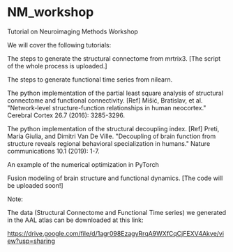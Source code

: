 # NM_workshop
Tutorial on Neuroimaging Methods Workshop

We will cover the following tutorials:

The steps to generate the structural connectome from mrtrix3. [The script of the whole process is uploaded.]

The steps to generate functional time series from nilearn.

The python implementation of the partial least square analysis of structural connectome and functional connectivity. [Ref] Mišić, Bratislav, et al. "Network-level structure-function relationships in human neocortex." Cerebral Cortex 26.7 (2016): 3285-3296.

The python implementation of the structural decoupling index. [Ref] Preti, Maria Giulia, and Dimitri Van De Ville. "Decoupling of brain function from structure reveals regional behavioral specialization in humans." Nature communications 10.1 (2019): 1-7.

An example of the numerical optimization in PyTorch

Fusion modeling of brain structure and functional dynamics. [The code will be uploaded soon!]

Note: 

The data (Structural Connectome and Functional Time series) we generated in the AAL atlas can be downloaded at this link:

https://drive.google.com/file/d/1agr098EzagyRrqA9WXfCqCjFEXV4Akve/view?usp=sharing
